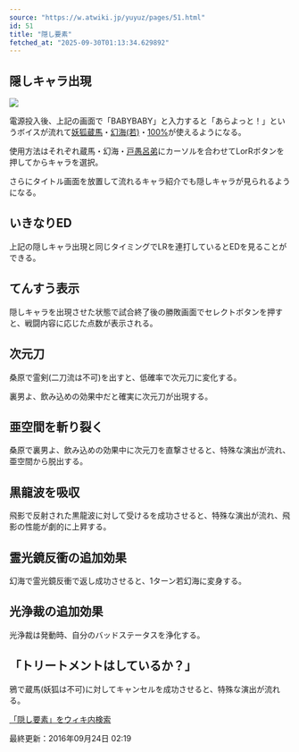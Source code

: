 ```yaml
---
source: "https://w.atwiki.jp/yuyuz/pages/51.html"
id: 51
title: "隠し要素"
fetched_at: "2025-09-30T01:13:34.629892"
---
```


## 隠しキャラ出現

![](https://w.atwiki.jp//img.atwiki.jp/yuyuz/attach/51/3/taimingu.PNG)

電源投入後、上記の画面で「BABYBABY」と入力すると「あらよっと！」というボイスが流れて[妖狐蔵馬](https://w.atwiki.jp//w.atwiki.jp/yuyuz/pages/32.html "妖狐蔵馬 (1935d)")・[幻海(若)](https://w.atwiki.jp//w.atwiki.jp/yuyuz/pages/35.html "幻海(若) (1932d)")・[100%](https://w.atwiki.jp//w.atwiki.jp/yuyuz/pages/44.html "100% (1932d)")が使えるようになる。
  
使用方法はそれぞれ蔵馬・幻海・[戸愚呂弟](https://w.atwiki.jp//w.atwiki.jp/yuyuz/pages/43.html "戸愚呂弟 (1932d)")にカーソルを合わせてLorRボタンを押してからキャラを選択。
  
さらにタイトル画面を放置して流れるキャラ紹介でも隠しキャラが見られるようになる。

## いきなりED

上記の隠しキャラ出現と同じタイミングでLRを連打しているとEDを見ることができる。

## てんすう表示

隠しキャラを出現させた状態で試合終了後の勝敗画面でセレクトボタンを押すと、戦闘内容に応じた点数が表示される。

## 次元刀

桑原で霊剣(二刀流は不可)を出すと、低確率で次元刀に変化する。
  
裏男よ、飲み込めの効果中だと確実に次元刀が出現する。

## 亜空間を斬り裂く

桑原で裏男よ、飲み込めの効果中に次元刀を直撃させると、特殊な演出が流れ、亜空間から脱出する。

## 黒龍波を吸収

飛影で反射された黒龍波に対して受けるを成功させると、特殊な演出が流れ、飛影の性能が劇的に上昇する。

## 霊光鏡反衝の追加効果

幻海で霊光鏡反衝で返し成功させると、1ターン若幻海に変身する。

## 光浄裁の追加効果

光浄裁は発動時、自分のバッドステータスを浄化する。

## 「トリートメントはしているか？」

鴉で蔵馬(妖狐は不可)に対してキャンセルを成功させると、特殊な演出が流れる。

[「隠し要素」をウィキ内検索](https://w.atwiki.jp//w.atwiki.jp/yuyuz/search?andor=and&keyword=%E9%9A%A0%E3%81%97%E8%A6%81%E7%B4%A0)

最終更新：2016年09月24日 02:19